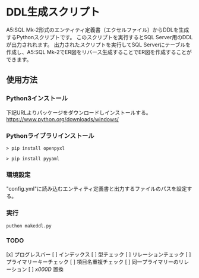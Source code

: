 # DDL生成スクリプト

A5:SQL Mk-2形式のエンティティ定義書（エクセルファイル）からDDLを生成するPythonスクリプトです。
このスクリプトを実行するとSQL Server用のDDLが出力されれます。
出力されたスクリプトを実行してSQL Serverにテーブルを作成し、A5:SQL Mk-2でER図をリバース生成することでER図を作成することができます。

## 使用方法

### Python3インストール

下記URLよりパッケージをダウンロードしインストールする。
https://www.python.org/downloads/windows/

### Pythonライブラリインストール

```
> pip install openpyxl

> pip install pyyaml
```

### 環境設定

"config.yml"に読み込むエンティティ定義書と出力するファイルのパスを設定する。

### 実行

```
puthon makeddl.py
```

### TODO

[x] プログレスバー
[ ] インデックス
[ ] 型チェック
[ ] リレーションチェック
[ ] プライマリーキーチェック
[ ] 項目名重複チェック
[ ] 同一プライマリーのリレーション
[ ] _x000D_ 置換